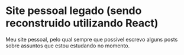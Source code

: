 # Site pessoal legado (sendo reconstruido utilizando React)
Meu site pessoal, pelo qual sempre que possível escrevo alguns posts sobre assuntos que estou estudando no momento. 
